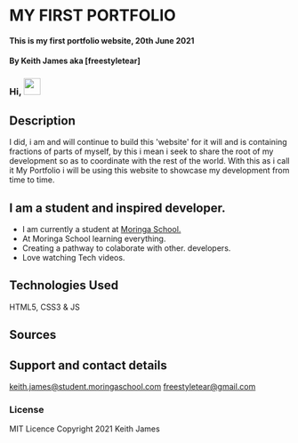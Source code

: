 #   MY FIRST PORTFOLIO

#### This is my first portfolio website, 20th June 2021

#### By Keith James aka [freestyletear]

### Hi, <img src="https://raw.githubusercontent.com/<OWNER>/<OWNER>/master/<GIF_NAME>.gif" width="30px">


## Description

I did, i am and will continue to build this 'website' for it will and is containing fractions of parts of myself, by this i mean i seek to share the root of my development so as to coordinate with the rest of the world. With this as i call it My Portfolio i will be using this website to showcase my development from time to time.

## I am a student and inspired developer.
- I am currently a student at [Moringa School.][website]
- At Moringa School learning everything.
- Creating a pathway to colaborate with other. developers.
- Love watching Tech videos.

## Technologies Used

HTML5,
CSS3 &
JS

## Sources

## Support and contact details

keith.james@student.moringaschool.com
freestyletear@gmail.com

### License

MIT Licence Copyright 2021 Keith James 


[website]: https://moringaschool.com/